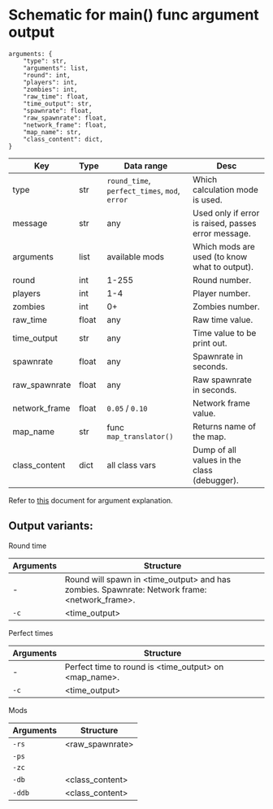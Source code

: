 # Schematic for main() func argument output
```
arguments: {
    "type": str,
    "arguments": list,
    "round": int,
    "players": int,
    "zombies": int,
    "raw_time": float,
    "time_output": str,
    "spawnrate": float,
    "raw_spawnrate": float,
    "network_frame": float,
    "map_name": str,
    "class_content": dict,
}
```
| Key | Type | Data range | Desc |
| --- | --- | --- | --- |
| type | str | `round_time`, `perfect_times`, `mod`, `error` | Which calculation mode is used. |
| message | str | any | Used only if error is raised, passes error message. |
| arguments | list | available mods | Which mods are used (to know what to output). |
| round | int | 1-255 | Round number. |
| players | int | 1-4 | Player number. |
| zombies | int | 0+ | Zombies number. |
| raw_time | float | any | Raw time value. |
| time_output | str | any | Time value to be print out. |
| spawnrate | float | any | Spawnrate in seconds. |
| raw_spawnrate | float | any | Raw spawnrate in seconds. |
| network_frame | float | `0.05` / `0.10` | Network frame value. |
| map_name | str | func `map_translator()` | Returns name of the map. |
| class_content | dict | all class vars | Dump of all values in the class (debugger). |

Refer to [this](https://github.com/Zi0MIX/ZM-RoundCalculator/blob/main/ARGUMENTS.MD) document for argument explanation.

## Output variants:
Round time

| Arguments | Structure |
| --- | --- |
| - | Round <round> will spawn in <time_output> and has <zombies> zombies. Spawnrate: <spawnrate> Network frame: <network_frame>. |
| `-c` | <time_output> |

Perfect times

| Arguments | Structure |
| --- | --- |
| - | Perfect time to round <round> is <time_output> on <map_name>. |
| `-c` | <time_output> |

Mods

| Arguments | Structure |
| --- | --- |
| `-rs` | <raw_spawnrate> |
| `-ps` | <spawnrate> |
| `-zc` | <zombies> |
| `-db` | <class_content> |
| `-ddb` | <class_content> |